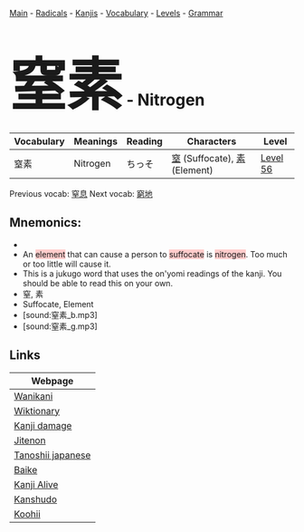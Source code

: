 <style> bigfont {font-size: 100px}</style>
[Main](../README.md) -
[Radicals](../radicals.md) -
[Kanjis](../kanjis.md) -
[Vocabulary](../vocabulary.md) -
[Levels](../levels.md) -
[Grammar](../grammar.md)
# <bigfont> 窒素</bigfont> - Nitrogen 

| Vocabulary | Meanings | Reading | Characters | Level |
| --- | --- | --- | --- | --- |
| 窒素 | Nitrogen | ちっそ |  [窒](../kanjis/窒.md) (Suffocate), [素](../kanjis/素.md) (Element) | [Level 56](../levels/wk_level56.md) |

Previous vocab: [窒息](窒息.md) Next vocab: [窮地](窮地.md) 

## Mnemonics:

* 
* An <span style="background-color:#ffcccb"> element</span> that can cause a person to <span style="background-color:#ffcccb"> suffocate</span> is <span style="background-color:#ffcccb"> nitrogen</span>. Too much or too little will cause it.
* This is a jukugo word that uses the on'yomi readings of the kanji. You should be able to read this on your own.
* 窒, 素
* Suffocate, Element
* [sound:窒素_b.mp3]
* [sound:窒素_g.mp3]


## Links 

| Webpage |
| --- |
| [Wanikani          ](https://www.wanikani.com/kanji/窒素) |
| [Wiktionary        ](https://en.wiktionary.org/wiki/窒素) |
| [Kanji damage      ](http://www.kanjidamage.com/kanji/search?utf8=✓&q=窒素) |
| [Jitenon           ](https://jitenon.com/kanji/窒素) |
| [Tanoshii japanese ](https://www.tanoshiijapanese.com/dictionary/kanji.cfm?k=窒素) |
| [Baike             ](https://baike.baidu.com/item/窒素) |
| [Kanji Alive       ](https://app.kanjialive.com/窒素) |
| [Kanshudo          ](https://www.kanshudo.com/searchmn?q=窒素) |
| [Koohii            ](https://kanji.koohii.com/study/kanji/窒素) |

